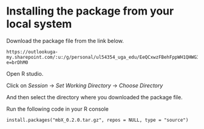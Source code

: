 # Installing the package from your local system

Download the package file from the link below.

```
https://outlookuga-my.sharepoint.com/:u:/g/personal/ul54354_uga_edu/EeQCxwzFBehFppWH1QHWG3EB78Lbrz5AAqvTn1ZohHgN6g?e=brDhM0
```

Open R studio.

Click on *Session* → *Set Working Directory* → *Choose Directory*

And then select the directory where you downloaded the package file. 

Run the following code in your R console

```{r}
install.packages("mbX_0.2.0.tar.gz", repos = NULL, type = "source")
```
